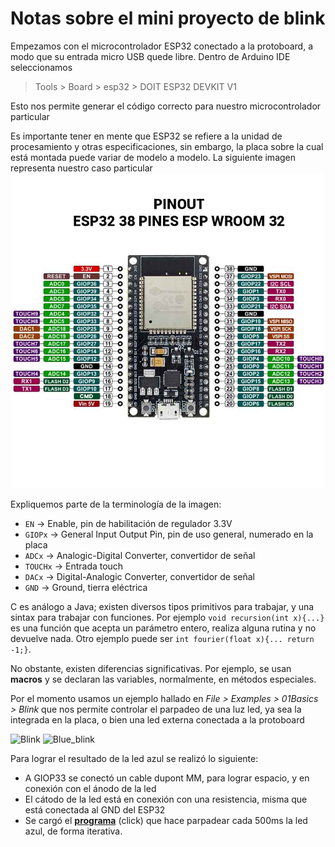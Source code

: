 # Notas sobre el mini proyecto de blink

Empezamos con el microcontrolador ESP32 conectado a la protoboard, a modo que su entrada micro USB quede libre. Dentro de Arduino IDE seleccionamos 
> Tools > Board > esp32 > DOIT ESP32 DEVKIT V1

Esto nos permite generar el código correcto para nuestro microcontrolador particular

Es importante tener en mente que ESP32 se refiere a la unidad de procesamiento y otras especificaciones, sin embargo, la placa sobre la cual está montada puede variar de modelo a modelo. La siguiente imagen representa nuestro caso particular
![esp32-layout](./imagenes/esp32pinout.jpg)

Expliquemos parte de la terminología de la imagen:
- `EN` -> Enable, pin de habilitación de regulador 3.3V
- `GIOPx` -> General Input Output Pin, pin de uso general, numerado en la placa
- `ADCx` -> Analogic-Digital Converter, convertidor de señal
- `TOUCHx` -> Entrada touch
- `DACx` -> Digital-Analogic Converter, convertidor de señal 
- `GND` -> Ground, tierra eléctrica

C es análogo a Java; existen diversos tipos primitivos para trabajar, y una sintax para trabajar con funciones. Por ejemplo `void recursion(int x){...}` es una función que acepta un parámetro entero, realiza alguna rutina y no devuelve nada. Otro ejemplo puede ser `int fourier(float x){... return -1;}`. 

No obstante, existen diferencias significativas. Por ejemplo, se usan <b>macros</b> y se declaran las variables, normalmente, en métodos especiales. 

Por el momento usamos un ejemplo hallado en _File > Examples > 01Basics > Blink_ que nos permite controlar el parpadeo de una luz led, ya sea la integrada en la placa, o bien una led externa conectada a la protoboard

![Blink](./imagenes/blink_integrated.gif) ![Blue_blink](./imagenes/blue_blink.gif)

Para lograr el resultado de la led azul se realizó lo siguiente:
- A GIOP33 se conectó un cable dupont MM, para lograr espacio, y en conexión con el ánodo de la led
- El cátodo de la led está en conexión con una resistencia, misma que está conectada al GND del ESP32
- Se cargó el **[programa](Blink\Blink.ino)** (click) que hace parpadear cada 500ms la led azul, de forma iterativa.